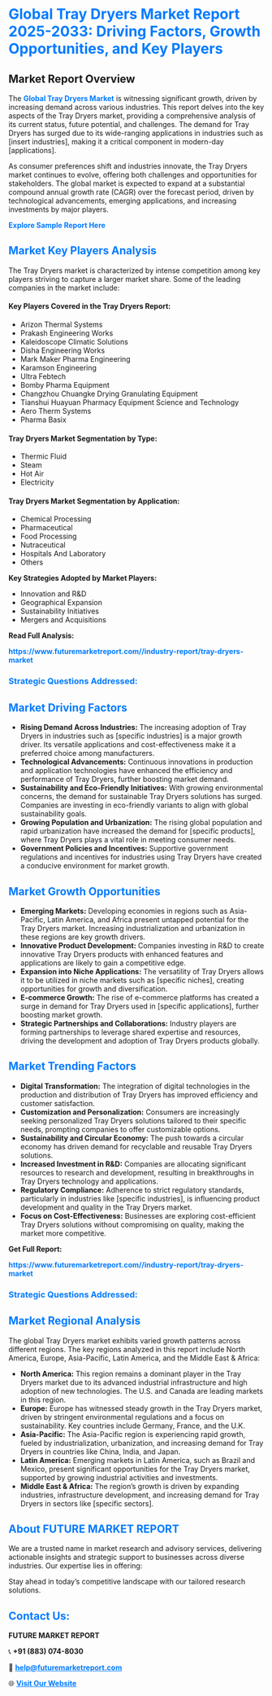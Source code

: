 <h1 style="color: #007BFF;">Global Tray Dryers Market Report 2025-2033: Driving Factors, Growth Opportunities, and Key Players</h1>

<section id="overview">
<h2>Market Report Overview</h2>
<p>The <a href="https://www.futuremarketreport.com//industry-report/tray-dryers-market" style="color: #007BFF; text-decoration: none;"><strong>Global Tray Dryers Market</strong></a> is witnessing significant growth, driven by increasing demand across various industries. This report delves into the key aspects of the Tray Dryers market, providing a comprehensive analysis of its current status, future potential, and challenges. The demand for Tray Dryers has surged due to its wide-ranging applications in industries such as [insert industries], making it a critical component in modern-day [applications].</p>
<p>As consumer preferences shift and industries innovate, the Tray Dryers market continues to evolve, offering both challenges and opportunities for stakeholders. The global market is expected to expand at a substantial compound annual growth rate (CAGR) over the forecast period, driven by technological advancements, emerging applications, and increasing investments by major players.</p>
</section>

<section id="overview">
<p><a href="https://www.futuremarketreport.com//request-sample/reportId=52396" style="color: #007BFF; text-decoration: none;"><strong>Explore Sample Report Here</strong></a></p>
</section>

<section id="key-players">
<h2 style="color: #007BFF;">Market Key Players Analysis</h2>
<p>The Tray Dryers market is characterized by intense competition among key players striving to capture a larger market share. Some of the leading companies in the market include:</p>
<h4>Key Players Covered in the Tray Dryers Report:</h4>
<ul><li>Arizon Thermal Systems</li><li>Prakash Engineering Works</li><li>Kaleidoscope Climatic Solutions</li><li>Disha Engineering Works</li><li>Mark Maker Pharma Engineering</li><li>Karamson Engineering</li><li>Ultra Febtech</li><li>Bomby Pharma Equipment</li><li>Changzhou Chuangke Drying Granulating Equipment</li><li>Tianshui Huayuan Pharmacy Equipment Science and Technology</li><li>Aero Therm Systems</li><li>Pharma Basix</li></ul>
<h4>Tray Dryers Market Segmentation by Type:</h4>
<ul><li>Thermic Fluid</li><li>Steam</li><li>Hot Air</li><li>Electricity</li></ul>

<h4>Tray Dryers Market Segmentation by Application:</h4>
<ul><li>Chemical Processing</li><li>Pharmaceutical</li><li>Food Processing</li><li>Nutraceutical</li><li>Hospitals And Laboratory</li><li>Others</li></ul>
<p><strong>Key Strategies Adopted by Market Players:</strong></p>
<ul>
<li>Innovation and R&D</li>
<li>Geographical Expansion</li>
<li>Sustainability Initiatives</li>
<li>Mergers and Acquisitions</li>
</ul>
</section>

<section>
<p><strong>Read Full Analysis: </strong></p><a href="https://www.futuremarketreport.com//industry-report/tray-dryers-market" style="color: #007BFF; text-decoration: none;"><strong>https://www.futuremarketreport.com//industry-report/tray-dryers-market</strong></a>
<h3 style="color: #007BFF;">Strategic Questions Addressed:</h3>
</section>

<section id="driving-factors">
<h2 style="color: #007BFF;">Market Driving Factors</h2>
<ul>
<li><strong>Rising Demand Across Industries:</strong> The increasing adoption of Tray Dryers in industries such as [specific industries] is a major growth driver. Its versatile applications and cost-effectiveness make it a preferred choice among manufacturers.</li>
<li><strong>Technological Advancements:</strong> Continuous innovations in production and application technologies have enhanced the efficiency and performance of Tray Dryers, further boosting market demand.</li>
<li><strong>Sustainability and Eco-Friendly Initiatives:</strong> With growing environmental concerns, the demand for sustainable Tray Dryers solutions has surged. Companies are investing in eco-friendly variants to align with global sustainability goals.</li>
<li><strong>Growing Population and Urbanization:</strong> The rising global population and rapid urbanization have increased the demand for [specific products], where Tray Dryers plays a vital role in meeting consumer needs.</li>
<li><strong>Government Policies and Incentives:</strong> Supportive government regulations and incentives for industries using Tray Dryers have created a conducive environment for market growth.</li>
</ul>
</section>

<section id="growth-opportunities">
<h2 style="color: #007BFF;">Market Growth Opportunities</h2>
<ul>
<li><strong>Emerging Markets:</strong> Developing economies in regions such as Asia-Pacific, Latin America, and Africa present untapped potential for the Tray Dryers market. Increasing industrialization and urbanization in these regions are key growth drivers.</li>
<li><strong>Innovative Product Development:</strong> Companies investing in R&D to create innovative Tray Dryers products with enhanced features and applications are likely to gain a competitive edge.</li>
<li><strong>Expansion into Niche Applications:</strong> The versatility of Tray Dryers allows it to be utilized in niche markets such as [specific niches], creating opportunities for growth and diversification.</li>
<li><strong>E-commerce Growth:</strong> The rise of e-commerce platforms has created a surge in demand for Tray Dryers used in [specific applications], further boosting market growth.</li>
<li><strong>Strategic Partnerships and Collaborations:</strong> Industry players are forming partnerships to leverage shared expertise and resources, driving the development and adoption of Tray Dryers products globally.</li>
</ul>
</section>

<section id="trending-factors">
<h2 style="color: #007BFF;">Market Trending Factors</h2>
<ul>
<li><strong>Digital Transformation:</strong> The integration of digital technologies in the production and distribution of Tray Dryers has improved efficiency and customer satisfaction.</li>
<li><strong>Customization and Personalization:</strong> Consumers are increasingly seeking personalized Tray Dryers solutions tailored to their specific needs, prompting companies to offer customizable options.</li>
<li><strong>Sustainability and Circular Economy:</strong> The push towards a circular economy has driven demand for recyclable and reusable Tray Dryers solutions.</li>
<li><strong>Increased Investment in R&D:</strong> Companies are allocating significant resources to research and development, resulting in breakthroughs in Tray Dryers technology and applications.</li>
<li><strong>Regulatory Compliance:</strong> Adherence to strict regulatory standards, particularly in industries like [specific industries], is influencing product development and quality in the Tray Dryers market.</li>
<li><strong>Focus on Cost-Effectiveness:</strong> Businesses are exploring cost-efficient Tray Dryers solutions without compromising on quality, making the market more competitive.</li>
</ul>
</section>

<section>
<p><strong>Get Full Report: </strong></p><a href="https://www.futuremarketreport.com//industry-report/tray-dryers-market" style="color: #007BFF; text-decoration: none;"><strong>https://www.futuremarketreport.com//industry-report/tray-dryers-market</strong></a>
<h3 style="color: #007BFF;">Strategic Questions Addressed:</h3>
</section>


<section id="regional-analysis">
<h2 style="color: #007BFF;">Market Regional Analysis</h2>
<p>The global Tray Dryers market exhibits varied growth patterns across different regions. The key regions analyzed in this report include North America, Europe, Asia-Pacific, Latin America, and the Middle East & Africa:</p>
<ul>
<li><strong>North America:</strong> This region remains a dominant player in the Tray Dryers market due to its advanced industrial infrastructure and high adoption of new technologies. The U.S. and Canada are leading markets in this region.</li>
<li><strong>Europe:</strong> Europe has witnessed steady growth in the Tray Dryers market, driven by stringent environmental regulations and a focus on sustainability. Key countries include Germany, France, and the U.K.</li>
<li><strong>Asia-Pacific:</strong> The Asia-Pacific region is experiencing rapid growth, fueled by industrialization, urbanization, and increasing demand for Tray Dryers in countries like China, India, and Japan.</li>
<li><strong>Latin America:</strong> Emerging markets in Latin America, such as Brazil and Mexico, present significant opportunities for the Tray Dryers market, supported by growing industrial activities and investments.</li>
<li><strong>Middle East & Africa:</strong> The region’s growth is driven by expanding industries, infrastructure development, and increasing demand for Tray Dryers in sectors like [specific sectors].</li>
</ul>
</section>

<footer>
<h2 style="color: #007BFF;">About FUTURE MARKET REPORT</h2>
<p>We are a trusted name in market research and advisory services, delivering actionable insights and strategic support to businesses across diverse industries. Our expertise lies in offering:</p>

<p>Stay ahead in today’s competitive landscape with our tailored research solutions.</p>

<h2 style="color: #007BFF;">Contact Us:</h2>
<p><strong>FUTURE MARKET REPORT</strong></p>
<p>📞 <strong>+91 (883) 074-8030</strong></p>
<p>📧 <strong><a href="mailto:help@futuremarketreport.com" style="color: #007BFF;">help@futuremarketreport.com</a></strong></p>
<p>🌐 <strong><a href="https://www.futuremarketreport.com/" style="color: #007BFF;">Visit Our Website</a></strong></p>
</footer>